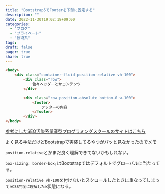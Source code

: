 ```yaml
---
title: "Bootstrap5でFooterを下部に固定する"
description: ""
date: 2022-11-30T19:02:18+09:00
categories:
  - "ブログ"
  - "プライベート"
  - "技術系"
tags:
draft: false
pager: true
share: true
---
```


```html
<body>
    <div class="container-fluid position-relative vh-100">
        <div class="row">
            色々ヘッダーとかコンテンツ
        </div>

        <div class="row position-absolute bottom-0 w-100">
            <footer>
                フッターの内容
            </footer>
        </div>
</body>
```

[参考にしたSEO汚染系量産型プログラミングスクールのサイトはこちら](https://magazine.techacademy.jp/magazine/19410)

よく見る手法だけどBootstrapで実装してるやつがパッと見なかったのでメモ

`position-relative`とかまだ良く理解できてないかもしれない。

`box-sizing: border-box;`はBootstrapではデフォルトでグローバルに当たってる。

`position-relative vh-100`を付けないとスクロールしたときに重なってしまって`✞CSS完全に理解した✞`状態になる。


